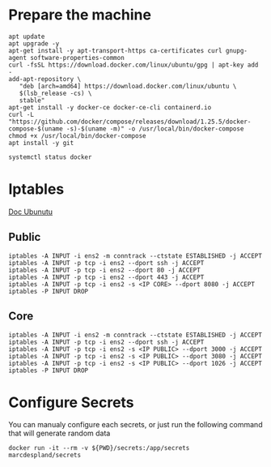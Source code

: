 # Prepare the machine

```
apt update
apt upgrade -y
apt-get install -y apt-transport-https ca-certificates curl gnupg-agent software-properties-common
curl -fsSL https://download.docker.com/linux/ubuntu/gpg | apt-key add -
add-apt-repository \
   "deb [arch=amd64] https://download.docker.com/linux/ubuntu \
   $(lsb_release -cs) \
   stable"
apt-get install -y docker-ce docker-ce-cli containerd.io
curl -L "https://github.com/docker/compose/releases/download/1.25.5/docker-compose-$(uname -s)-$(uname -m)" -o /usr/local/bin/docker-compose
chmod +x /usr/local/bin/docker-compose
apt install -y git
```


```
systemctl status docker
```

# Iptables

[Doc Ubunutu](https://doc.ubuntu-fr.org/iptables)

## Public
```
iptables -A INPUT -i ens2 -m conntrack --ctstate ESTABLISHED -j ACCEPT
iptables -A INPUT -p tcp -i ens2 --dport ssh -j ACCEPT
iptables -A INPUT -p tcp -i ens2 --dport 80 -j ACCEPT
iptables -A INPUT -p tcp -i ens2 --dport 443 -j ACCEPT
iptables -A INPUT -p tcp -i ens2 -s <IP CORE> --dport 8080 -j ACCEPT
iptables -P INPUT DROP
```

## Core
```
iptables -A INPUT -i ens2 -m conntrack --ctstate ESTABLISHED -j ACCEPT
iptables -A INPUT -p tcp -i ens2 --dport ssh -j ACCEPT
iptables -A INPUT -p tcp -i ens2 -s <IP PUBLIC> --dport 3000 -j ACCEPT
iptables -A INPUT -p tcp -i ens2 -s <IP PUBLIC> --dport 3080 -j ACCEPT
iptables -A INPUT -p tcp -i ens2 -s <IP PUBLIC> --dport 1026 -j ACCEPT
iptables -P INPUT DROP
```

# Configure Secrets
You can manualy configure each secrets, or just run the following command that will generate random data

```
docker run -it --rm -v ${PWD}/secrets:/app/secrets marcdespland/secrets
```